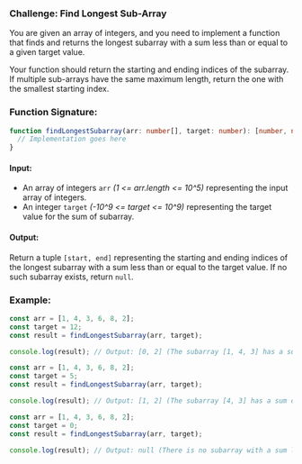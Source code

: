 ### Challenge: Find Longest Sub-Array

You are given an array of integers, and you need to implement a function that finds and returns the longest subarray
with a sum less than or equal to a given target value.

Your function should return the starting and ending indices of the subarray. If multiple sub-arrays have the same
maximum length, return the one with the smallest starting index.

### Function Signature:

```typescript
function findLongestSubarray(arr: number[], target: number): [number, number] | null {
  // Implementation goes here
}
```

#### Input:

* An array of integers `arr` *(1 <= arr.length <= 10^5)* representing the input array of integers.
* An integer `target` *(-10^9 <= target <= 10^9)* representing the target value for the sum of subarray.

#### Output:
Return a tuple `[start, end]` representing the starting and ending indices of the longest subarray with a sum less than or
equal to the target value. If no such subarray exists, return `null`.


### Example:

```typescript
const arr = [1, 4, 3, 6, 8, 2];
const target = 12;
const result = findLongestSubarray(arr, target);

console.log(result); // Output: [0, 2] (The subarray [1, 4, 3] has a sum of 8, which is less than the target value of 12, and it is the longest subarray with a sum less than or equal to the target value.)

```

```typescript
const arr = [1, 4, 3, 6, 8, 2];
const target = 5;
const result = findLongestSubarray(arr, target);

console.log(result); // Output: [1, 2] (The subarray [4, 3] has a sum of 7, which is less than the target value of 5, and it is the longest subarray with a sum less than or equal to the target value.)

```

```typescript
const arr = [1, 4, 3, 6, 8, 2];
const target = 0;
const result = findLongestSubarray(arr, target);

console.log(result); // Output: null (There is no subarray with a sum less than or equal to the target value of 0.)

```
